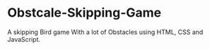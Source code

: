 # Obstcale-Skipping-Game
A skipping Bird game With a lot of Obstacles using HTML, CSS and JavaScript.
